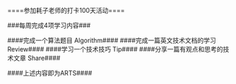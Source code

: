 ====参加耗子老师的打卡100天活动====

###每周完成4项学习内容###

####完成一个算法题目 Algorithm####
####完成一篇英文技术文档的学习 Review####
####学习一个技术技巧 Tip####
####分享一篇有观点和思考的技术文章 Share####

####上述内容即为ARTS####


